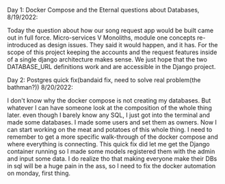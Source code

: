 Day 1: Docker Compose and the Eternal questions about Databases, 8/19/2022:

Today the question about how our song request app would be built came out in full force.
Micro-services V Monoliths, module one concepts re-introduced as design issues.  They said
it would happen, and it has.  For the scope of this project keeping the accounts and the request
features inside of a single django architecture makes sense.
We just hope that the two DATABASE_URL definitions work and are accessible in the Django project.


Day 2: Postgres quick fix(bandaid fix, need to solve real problem(the bathman?)) 8/20/2022:

I don't know why the docker compose is not creating my databases.
But whatever I can have someone look at the composition of the whole thing later.
even though I barely know any SQL, I just got into the terminal and made some databases.
I made some users and set them as owners.  Now I can start working on the meat and potatoes of this whole thing.  I need to remember to get a more specific walk-through of the docker compose and where everything is connecting.
This quick fix did let me get the Django container running so I made some models registered them with the admin and input some data.  I do realize tho that making everyone make their DBs in sql will be a huge pain in the ass, so I need to fix the docker automation on monday, first thing.



